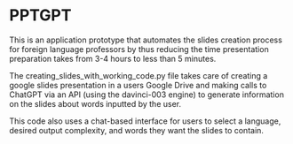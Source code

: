 # PPTGPT

This is an application prototype that automates the slides creation process for foreign language professors by thus reducing the time presentation preparation takes from 3-4 hours to less than 5 minutes.

The creating_slides_with_working_code.py file takes care of creating a google slides presentation in a users Google Drive and making calls to ChatGPT via an API (using the davinci-003 engine) to generate information on the slides about words inputted by the user.

This code also uses a chat-based interface for users to select a language, desired output complexity, and words they want the slides to contain.
